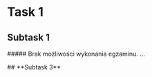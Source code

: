 # **Task 1**
## **Subtask 1**
<p style="color: #F​​F000​0"> ##### Brak możliwości wykonania egzaminu. …</p> 
## **Subtask 3**
